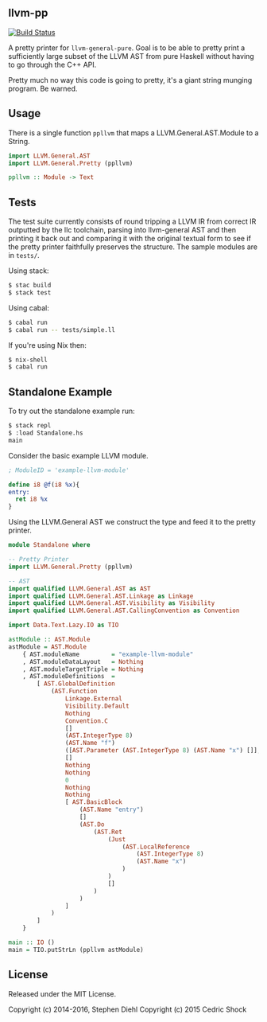 llvm-pp
-------

[![Build Status](https://travis-ci.org/sdiehl/llvm-pp.svg)](https://travis-ci.org/sdiehl/llvm-pp)

A pretty printer for ``llvm-general-pure``. Goal is to be able to pretty print a
sufficiently large subset of the LLVM AST from pure Haskell without having to go
through the C++ API.

Pretty much no way this code is going to pretty, it's a giant string munging
program. Be warned.

Usage
-----

There is a single function ``ppllvm`` that maps a LLVM.General.AST.Module to a
String.

```haskell
import LLVM.General.AST
import LLVM.General.Pretty (ppllvm)

ppllvm :: Module -> Text
```

Tests
-----

The test suite currently consists of round tripping a LLVM IR from correct IR
outputted by the llc toolchain, parsing into llvm-general AST and then printing
it back out and comparing it with the original textual form to see if the pretty
printer faithfully preserves the structure. The sample modules are in
``tests/``.

Using stack:

```bash
$ stac build
$ stack test
```
Using cabal:

```bash
$ cabal run
$ cabal run -- tests/simple.ll
```


If you're using Nix then:

```bash
$ nix-shell
$ cabal run
```

Standalone Example
------------------

To try out the standalone example run:

```bash
$ stack repl
$ :load Standalone.hs
main
```

Consider the basic example LLVM module.

```llvm
; ModuleID = 'example-llvm-module'

define i8 @f(i8 %x){
entry:
  ret i8 %x
}
```

Using the LLVM.General AST we construct the type and feed it to the pretty
printer.

```haskell
module Standalone where

-- Pretty Printer
import LLVM.General.Pretty (ppllvm)

-- AST
import qualified LLVM.General.AST as AST
import qualified LLVM.General.AST.Linkage as Linkage
import qualified LLVM.General.AST.Visibility as Visibility
import qualified LLVM.General.AST.CallingConvention as Convention

import Data.Text.Lazy.IO as TIO

astModule :: AST.Module
astModule = AST.Module
    { AST.moduleName         = "example-llvm-module"
    , AST.moduleDataLayout   = Nothing
    , AST.moduleTargetTriple = Nothing
    , AST.moduleDefinitions  =
        [ AST.GlobalDefinition
            (AST.Function
                Linkage.External
                Visibility.Default
                Nothing
                Convention.C
                []
                (AST.IntegerType 8)
                (AST.Name "f")
                ([AST.Parameter (AST.IntegerType 8) (AST.Name "x") []], False)
                []
                Nothing
                Nothing
                0
                Nothing
                Nothing
                [ AST.BasicBlock
                    (AST.Name "entry")
                    []
                    (AST.Do
                        (AST.Ret
                            (Just
                                (AST.LocalReference
                                    (AST.IntegerType 8)
                                    (AST.Name "x")
                                )
                            )
                            []
                        )
                    )
                ]
            )
        ]
    }

main :: IO ()
main = TIO.putStrLn (ppllvm astModule)
```

License
-------

Released under the MIT License.

Copyright (c) 2014-2016, Stephen Diehl
Copyright (c) 2015 Cedric Shock

